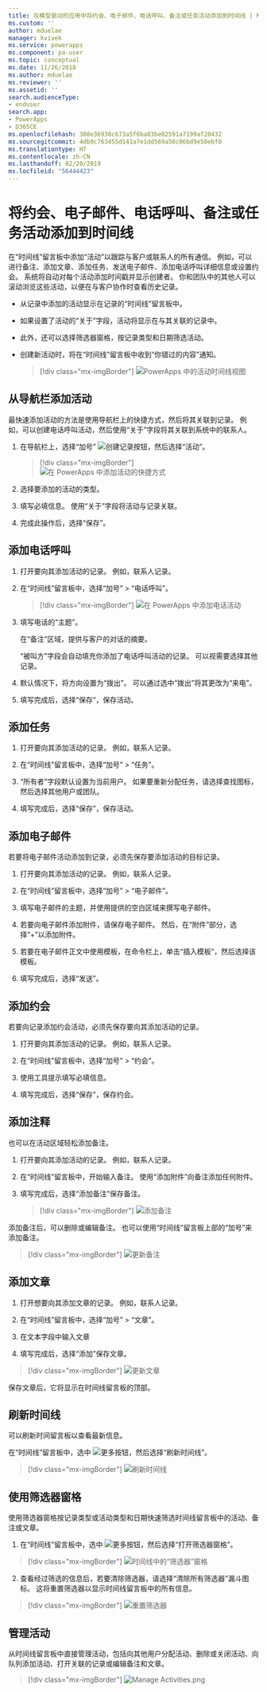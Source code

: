 ```yaml
---
title: 在模型驱动的应用中将约会、电子邮件、电话呼叫、备注或任务活动添加到时间线 | MicrosoftDocs
ms.custom: ''
author: mduelae
manager: kvivek
ms.service: powerapps
ms.component: pa-user
ms.topic: conceptual
ms.date: 11/26/2018
ms.author: mduelae
ms.reviewer: ''
ms.assetid: ''
search.audienceType:
- enduser
search.app:
- PowerApps
- D365CE
ms.openlocfilehash: 308e36938c673a5f6ba83be02591a7199af20432
ms.sourcegitcommit: 4db9c763455d141a7e1dd569a50c86bd9e50ebf0
ms.translationtype: HT
ms.contentlocale: zh-CN
ms.lasthandoff: 02/20/2019
ms.locfileid: "56444423"
---
```

# <a name="add-an-appointment-email-phone-call-note-or-task-activity-to-the-timeline"></a>将约会、电子邮件、电话呼叫、备注或任务活动添加到时间线 

在“时间线”留言板中添加“活动”以跟踪与客户或联系人的所有通信。 例如，可以进行备注、添加文章、添加任务、发送电子邮件、添加电话呼叫详细信息或设置约会。 系统将自动对每个活动添加时间戳并显示创建者。 你和团队中的其他人可以滚动浏览这些活动，以便在与客户协作时查看历史记录。 

- 从记录中添加的活动显示在记录的“时间线”留言板中。 
- 如果设置了活动的“关于”字段，活动将显示在与其关联的记录中。 
- 此外，还可以选择筛选器窗格，按记录类型和日期筛选活动。 
- 创建新活动时，将在“时间线”留言板中收到“你错过的内容”通知。

  > [!div class="mx-imgBorder"]
  > ![PowerApps 中的活动时间线视图](media/TimelineViewOfActivity.png "PowerApps 中的活动时间线视图")  
 
## <a name="add-an-activity-from-the-nav-bar"></a>从导航栏添加活动
 
最快速添加活动的方法是使用导航栏上的快捷方式，然后将其关联到记录。 例如，可以创建电话呼叫活动，然后使用“关于”字段将其关联到系统中的联系人。

1. 在导航栏上，选择“加号” ![创建记录按钮](media/create-record-button.png "创建记录按钮")，然后选择“活动”。 

   > [!div class="mx-imgBorder"]
   > ![在 PowerApps 中添加活动的快捷方式](media/QuickCreate.png "在 PowerApps 中添加活动的快捷方式")  
 
2. 选择要添加的活动的类型。

3. 填写必填信息。 使用“关于”字段将活动与记录关联。

4. 完成此操作后，选择“保存”。

 
## <a name="add-a-phone-call"></a>添加电话呼叫  
  
1. 打开要向其添加活动的记录。 例如，联系人记录。
  
2. 在“时间线”留言板中，选择“加号” > “电话呼叫”。 


   > [!div class="mx-imgBorder"]
   > ![在 PowerApps 中添加电话活动](media/addphonecall.png "在 PowerApps 中添加电话活动")
  
3. 填写电话的“主题”。

     在“备注”区域，提供与客户的对话的摘要。 
  
     “被叫方”字段会自动填充你添加了电话呼叫活动的记录。 可以视需要选择其他记录。  
  
4. 默认情况下，将方向设置为“拨出”。 可以通过选中“拨出”将其更改为“来电”。 
  
5. 填写完成后，选择“保存”，保存活动。  
  
## <a name="add-a-task"></a>添加任务  
  
1. 打开要向其添加活动的记录。 例如，联系人记录。
  
2. 在“时间线”留言板中，选择“加号” > “任务”。
  
3. “所有者”字段默认设置为当前用户。 如果要重新分配任务，请选择查找图标，然后选择其他用户或团队。  
  
4. 填写完成后，选择“保存”，保存活动。 
  
## <a name="add-an-email"></a>添加电子邮件  

若要将电子邮件活动添加到记录，必须先保存要添加活动的目标记录。  
  
1. 打开要向其添加活动的记录。 例如，联系人记录。
  
2. 在“时间线”留言板中，选择“加号” > “电子邮件”。 

3. 填写电子邮件的主题，并使用提供的空白区域来撰写电子邮件。
  
4. 若要向电子邮件添加附件，请保存电子邮件。 然后，在“附件”部分，选择“+”以添加附件。  
  
5. 若要在电子邮件正文中使用模板，在命令栏上，单击“插入模板”，然后选择该模板。   
  
6. 填写完成后，选择“发送”。 
  
## <a name="add-an-appointment"></a>添加约会  

若要向记录添加约会活动，必须先保存要向其添加活动的记录。  
  
1. 打开要向其添加活动的记录。 例如，联系人记录。
  
2. 在“时间线”留言板中，选择“加号” > “约会”。  
  
3. 使用工具提示填写必填信息。
  
4. 填写完成后，选择“保存”，保存约会。

## <a name="add-notes"></a>添加注释

也可以在活动区域轻松添加备注。
  
1. 打开要向其添加活动的记录。 例如，联系人记录。
  
2. 在“时间线”留言板中，开始输入备注。 使用“添加附件”向备注添加任何附件。

3. 填写完成后，选择“添加备注”保存备注。

   > [!div class="mx-imgBorder"]
   > ![添加备注](media/addnote.png "添加备注")

添加备注后，可以删除或编辑备注。 也可以使用“时间线”留言板上部的“加号”来添加备注。


> [!div class="mx-imgBorder"]
> ![更新备注](media/addnote2.png "更新备注")

## <a name="add-a-post"></a>添加文章 

1. 打开想要向其添加文章的记录。 例如，联系人记录。

2. 在“时间线”留言板中，选择“加号” > “文章”。 

3. 在文本字段中输入文章 

4. 填写完成后，选择“添加”保存文章。

> [!div class="mx-imgBorder"]
> ![更新文章](media/post.png "添加文章")
  
  保存文章后，它将显示在时间线留言板的顶部。
  
## <a name="refresh-the-timeline"></a>刷新时间线 

可以刷新时间留言板以查看最新信息。

在“时间线”留言板中，选中 ![更多按钮](media/MoreButton.png "更多按钮")，然后选择“刷新时间线”。

> [!div class="mx-imgBorder"]
> ![刷新时间线](media/refresh.png "刷新时间线")


## <a name="use-the-filter-pane"></a>使用筛选器窗格

使用筛选器窗格按记录类型或活动类型和日期快速筛选时间线留言板中的活动、备注或文章。

1. 在“时间线”留言板中，选中 ![更多按钮](media/MoreButton.png "更多按钮")，然后选择“打开筛选器窗格”。

> [!div class="mx-imgBorder"]
> ![时间线中的“筛选器”窗格](media/filterpane.png "时间线中的“筛选器”窗格")

2. 查看经过筛选的信息后，若要清除筛选器，请选择“清除所有筛选器”漏斗图标。 这将重置筛选器以显示时间线留言板中的所有信息。

> [!div class="mx-imgBorder"]
> ![重置筛选器](media/resetfilter.png "重置筛选器")

## <a name="manage-activities"></a>管理活动
从时间线留言板中直接管理活动，包括向其他用户分配活动、删除或关闭活动、向队列添加活动、打开关联的记录或编辑备注和文章。


> [!div class="mx-imgBorder"]
> ![Manage Activities.png](media/ManageActivities.png "ManageActivities.png")



